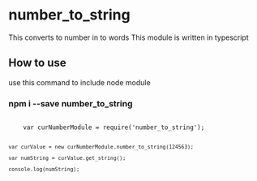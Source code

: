 # number_to_string
This converts to number in to words
This module is written in typescript
## How to use
use this command to include node module
### npm i --save number_to_string

<code>
    var curNumberModule = require('number_to_string');

    var curValue = new curNumberModule.number_to_string(124563);

    var numString = curValue.get_string();

    console.log(numString);
</code>
